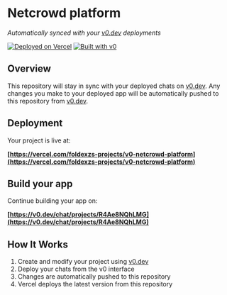 # Netcrowd platform

*Automatically synced with your [v0.dev](https://v0.dev) deployments*

[![Deployed on Vercel](https://img.shields.io/badge/Deployed%20on-Vercel-black?style=for-the-badge&logo=vercel)](https://vercel.com/foldexzs-projects/v0-netcrowd-platform)
[![Built with v0](https://img.shields.io/badge/Built%20with-v0.dev-black?style=for-the-badge)](https://v0.dev/chat/projects/R4Ae8NQhLMG)

## Overview

This repository will stay in sync with your deployed chats on [v0.dev](https://v0.dev).
Any changes you make to your deployed app will be automatically pushed to this repository from [v0.dev](https://v0.dev).

## Deployment

Your project is live at:

**[https://vercel.com/foldexzs-projects/v0-netcrowd-platform](https://vercel.com/foldexzs-projects/v0-netcrowd-platform)**

## Build your app

Continue building your app on:

**[https://v0.dev/chat/projects/R4Ae8NQhLMG](https://v0.dev/chat/projects/R4Ae8NQhLMG)**

## How It Works

1. Create and modify your project using [v0.dev](https://v0.dev)
2. Deploy your chats from the v0 interface
3. Changes are automatically pushed to this repository
4. Vercel deploys the latest version from this repository